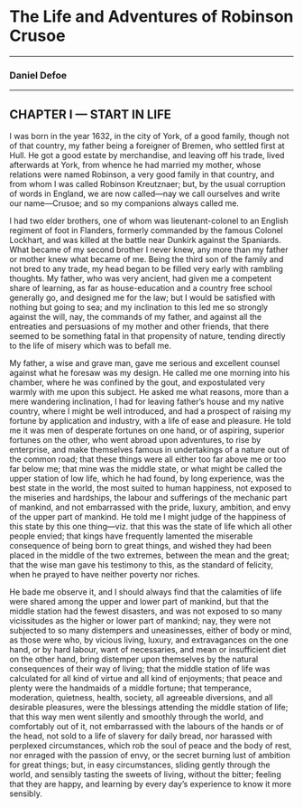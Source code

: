 
# The Life and Adventures of Robinson Crusoe
---
### Daniel Defoe
---
## CHAPTER I — START IN LIFE

I was born in the year 1632, in the city of York, of a good family, though not of that country, my father being a foreigner of Bremen, who settled first at Hull.  He got a good estate by merchandise, and leaving off his trade, lived afterwards at York, from whence he had married my mother, whose relations were named Robinson, a very good family in that country, and from whom I was called Robinson Kreutznaer; but, by the usual corruption of words in England, we are now called—nay we call ourselves and write our name—Crusoe; and so my companions always called me.

I had two elder brothers, one of whom was lieutenant-colonel to an English regiment of foot in Flanders, formerly commanded by the famous Colonel Lockhart, and was killed at the battle near Dunkirk against the Spaniards.  What became of my second brother I never knew, any more than my father or mother knew what became of me. Being the third son of the family and not bred to any trade, my head began to be filled very early with rambling thoughts.  My father, who was very ancient, had given me a competent share of learning, as far as house-education and a country free school generally go, and designed me for the law; but I would be satisfied with nothing but going to sea; and my inclination to this led me so strongly against the will, nay, the commands of my father, and against all the entreaties and persuasions of my mother and other friends, that there seemed to be something fatal in that propensity of nature, tending directly to the life of misery which was to befall me.

My father, a wise and grave man, gave me serious and excellent counsel against what he foresaw was my design.  He called me one morning into his chamber, where he was confined by the gout, and expostulated very warmly with me upon this subject.  He asked me what reasons, more than a mere wandering inclination, I had for leaving father’s house and my native country, where I might be well introduced, and had a prospect of raising my fortune by application and industry, with a life of ease and pleasure. He told me it was men of desperate fortunes on one hand, or of aspiring, superior fortunes on the other, who went abroad upon adventures, to rise by enterprise, and make themselves famous in undertakings of a nature out of the common road; that these things were all either too far above me or too far below me; that mine was the middle state, or what might be called the upper station of low life, which he had found, by long experience, was the best state in the world, the most suited to human happiness, not exposed to the miseries and hardships, the labour and sufferings of the mechanic part of mankind, and not embarrassed with the pride, luxury, ambition, and envy of the upper part of mankind.  He told me I might judge of the happiness of this state by this one thing—viz. that this was the state of life which all other people envied; that kings have frequently lamented the miserable consequence of being born to great things, and wished they had been placed in the middle of the two extremes, between the mean and the great; that the wise man gave his testimony to this, as the standard of felicity, when he prayed to have neither poverty nor riches.

He bade me observe it, and I should always find that the calamities of
life were shared among the upper and lower part of mankind, but that
the middle station had the fewest disasters, and was not exposed to so
many vicissitudes as the higher or lower part of mankind; nay, they
were not subjected to so many distempers and uneasinesses, either of
body or mind, as those were who, by vicious living, luxury, and
extravagances on the one hand, or by hard labour, want of necessaries,
and mean or insufficient diet on the other hand, bring distemper upon
themselves by the natural consequences of their way of living; that the
middle station of life was calculated for all kind of virtue and all
kind of enjoyments; that peace and plenty were the handmaids of a
middle fortune; that temperance, moderation, quietness, health,
society, all agreeable diversions, and all desirable pleasures, were
the blessings attending the middle station of life; that this way men
went silently and smoothly through the world, and comfortably out of
it, not embarrassed with the labours of the hands or of the head, not
sold to a life of slavery for daily bread, nor harassed with perplexed
circumstances, which rob the soul of peace and the body of rest, nor
enraged with the passion of envy, or the secret burning lust of
ambition for great things; but, in easy circumstances, sliding gently
through the world, and sensibly tasting the sweets of living, without
the bitter; feeling that they are happy, and learning by every day’s
experience to know it more sensibly.